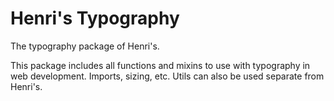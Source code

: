 # Henri's Typography
The typography package of Henri's.

This package includes all functions and mixins to use with typography in web development. Imports, sizing, etc. Utils can also be used separate from Henri's. 

